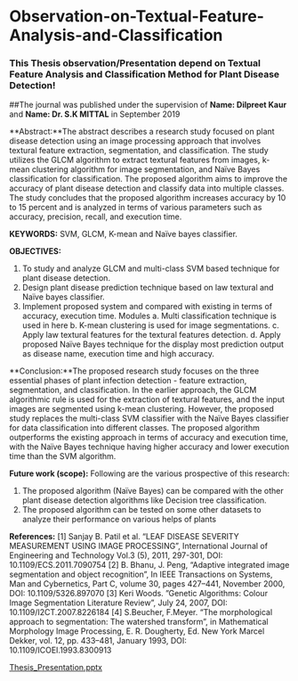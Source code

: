 # Observation-on-Textual-Feature-Analysis-and-Classification
### This Thesis observation/Presentation depend on Textual Feature Analysis and Classification Method for Plant Disease Detection!

##The journal was published under the supervision of
**Name: Dilpreet Kaur**
and
**Name: Dr. S.K MITTAL**
in September 2019

**Abstract:**The abstract describes a research study focused on plant disease detection using an image processing approach that involves textural feature extraction, segmentation, and classification. The study utilizes the GLCM algorithm to extract textural features from images, k-mean clustering algorithm for image segmentation, and Naïve Bayes classification for classification. The proposed algorithm aims to improve the accuracy of plant disease detection and classify data into multiple classes. The study concludes that the proposed algorithm increases accuracy by 10 to 15 percent and is analyzed in terms of various parameters such as accuracy, precision, recall, and execution time.

**KEYWORDS:** SVM, GLCM, K-mean and Naïve bayes classifier.

**OBJECTIVES:**
1. To study and analyze GLCM and multi-class SVM based technique for plant disease detection.
2. Design plant disease prediction technique based on law textural and Naïve bayes classifier.
3. Implement proposed system and compared with existing in terms of accuracy, execution time.
Modules
  a. Multi classification technique is used in here
  b. K-mean clustering is used for image segmentations.
  c. Apply law textural features for the textural features detection.
  d. Apply proposed Naïve Bayes technique for the display most prediction output as disease name, execution
     time and high accuracy.


**Conclusion:**The proposed research study focuses on the three essential phases of plant infection detection - feature extraction, segmentation, and classification. In the earlier approach, the GLCM algorithmic rule is used for the extraction of textural features, and the input images are segmented using k-mean clustering. However, the proposed study replaces the multi-class SVM classifier with the Naïve Bayes classifier for data classification into different classes. The proposed algorithm outperforms the existing approach in terms of accuracy and execution time, with the Naïve Bayes technique having higher accuracy and lower execution time than the SVM algorithm.


**Future work (scope):**
Following are the various prospective of this research:

1. The proposed algorithm (Naïve Bayes) can be compared with the other plant disease detection algorithms like Decision
   tree classification.
2. The proposed algorithm can be tested on some other datasets to analyze their performance on various helps of plants


**References:**
[1] Sanjay B. Patil et al. “LEAF DISEASE SEVERITY MEASUREMENT USING IMAGE PROCESSING”, International Journal of Engineering and Technology Vol.3 (5), 2011, 297-301,       DOI: 10.1109/ECS.2011.7090754
[2] B. Bhanu, J. Peng, “Adaptive integrated image segmentation and object recognition”, In IEEE Transactions on Systems, Man and Cybernetics, Part C, volume 30, pages     427–441, November 2000, DOI: 10.1109/5326.897070
[3] Keri Woods. ”Genetic Algorithms: Colour Image Segmentation Literature Review”, July 24, 2007, DOI: 10.1109/I2CT.2007.8226184
[4] S.Beucher, F.Meyer. “The morphological approach to segmentation: The watershed transform”, in Mathematical
    Morphology Image Processing, E. R. Dougherty, Ed. New York Marcel Dekker, vol. 12, pp. 433–481, January 1993, DOI: 10.1109/ICOEI.1993.8300913






[Thesis_Presentation.pptx](https://github.com/Nirnoy0/Observation-on-Textual-Feature-Analysis-and-Classification/files/11130079/Thesis_Presentation.pptx)
